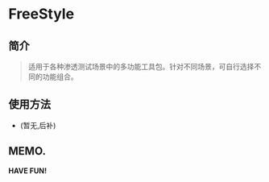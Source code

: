 # FreeStyle
## 简介
>适用于各种渗透测试场景中的多功能工具包。针对不同场景，可自行选择不同的功能组合。
## 使用方法
- (暂无,后补)
## MEMO.
**HAVE FUN!**